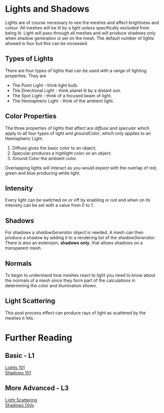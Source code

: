 # Lights and Shadows
Lights are of course necessary to see the meshes and affect brightness and colour. All meshes will be lit by a light unless specifically excluded from being lit. Light will pass through all meshes and will produce shadows only when shadow generation is set on the mesh. The default number of lights allowed is four but this can be increased. 


## Types of Lights
There are four types of lights that can be used with a range of lighting properties. They are

* The Point Light - think light bulb.  
* The Directional Light - think planet lit by a distant sun.  
* The Spot Light - think of a focused beam of light.
* The Hemispheric Light - think of the ambient light.

## Color Properties
The three properties of lights that affect  are  _diffuse_ and _specular_ which apply to all four types of light and _groundColor_, which only applies to an Hemispheric Light.

1. Diffuse gives the basic color to an object;
2. Specular produces a highlight color on an object.
3. Ground Color the ambient color.

Overlapping lights will interact as you would expect with the overlap of red, green and blue producing white light.

## Intensity
Every light can be switched on or off by enabling or not and when on its intensity can be set with a value from 0 to 1. 

## Shadows
For shadows a _shadowGenerator_ object is needed. A mesh can then produce a shadow by adding it to a rendering list of the _shadowGenerator_. There is also an extension, **shadows only**,  that allows shadows on a transparent mesh.

## Normals
To begin to understand how meshes react to light you need to know about the normals of a mesh since they form part of the calculations in determining the color and illumination shown.

## Light Scattering
This post process effect can produce rays of light as scattered by the meshes it hits.

# Further Reading

## Basic - L1

[Lights 101](/babylon101/Lights)  
[Shadows 101](/babylon101/shadows)

## More Advanced - L3

[Light Scattering](/How_To/Using_the_Volumetric_LightScattering_post-process)  
[Shadows Only](/extensions/ShadowOnly)


   



